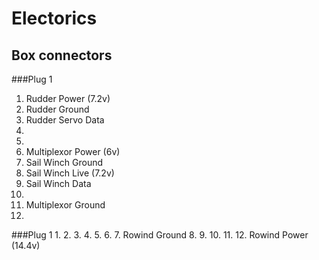 Electorics
==========


Box connectors
--------------

###Plug 1
  1. Rudder Power (7.2v)
  2. Rudder Ground
  3. Rudder Servo Data
  4. 
  5. 
  6. Multiplexor Power (6v)
  7. Sail Winch Ground
  8. Sail Winch Live (7.2v)
  9. Sail Winch Data
  10.
  11. Multiplexor Ground
  12.

###Plug 1
  1. 
  2. 
  3. 
  4. 
  5. 
  6. 
  7. Rowind Ground
  8. 
  9. 
  10.
  11. 
  12. Rowind Power (14.4v)
